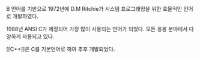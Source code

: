 
B 언어를 기반으로 1972년에 D.M Ritchie가 시스템 프로그래밍을 위한 효율적인 언어로 개발하였다. 

1988년 ANSI C가 제정되어 가장 많이 사용되는 언어가 되었다. 모든 응용 분야에서 다양하게 사용되고 있다.

[[C++]]은 C를 기본언어로 하여 추후 개발되었다. 